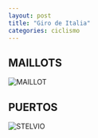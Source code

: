 ```yaml
---
layout: post
title: "Giro de Italia"
categories: ciclismo
---
```


## MAILLOTS

![MAILLOT](https://danieledufis.github.io/images_text/ciclismo_giro_maillot.jpg)

## PUERTOS

![STELVIO](https://danieledufis.github.io/images_text/ciclismo_giro_stelvio.jpg)
